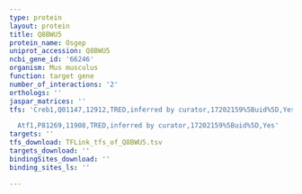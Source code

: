 ```yaml
---
type: protein
layout: protein
title: Q8BWU5
protein_name: Osgep
uniprot_accession: Q8BWU5
ncbi_gene_id: '66246'
organism: Mus musculus
function: target gene
number_of_interactions: '2'
orthologs: ''
jaspar_matrices: ''
tfs: 'Creb1,Q01147,12912,TRED,inferred by curator,17202159%5Buid%5D,Yes

  Atf1,P81269,11908,TRED,inferred by curator,17202159%5Buid%5D,Yes'
targets: ''
tfs_download: TFLink_tfs_of_Q8BWU5.tsv
targets_download: ''
bindingSites_download: ''
binding_sites_ls: ''

---
```

